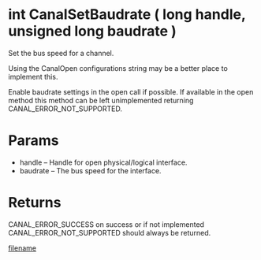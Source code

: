 # int CanalSetBaudrate ( long handle, unsigned long baudrate  )

Set the bus speed for a channel.

Using the CanalOpen configurations string may be a better place to implement this.

Enable baudrate settings in the open call if possible. If available in the open method this method can be left unimplemented returning CANAL_ERROR_NOT_SUPPORTED.

# Params

* handle – Handle for open physical/logical interface.
* baudrate – The bus speed for the interface.

# Returns

CANAL_ERROR_SUCCESS on success or if not implemented CANAL_ERROR_NOT_SUPPORTED should always be returned.

[filename](./bottom_copyright.md ':include')